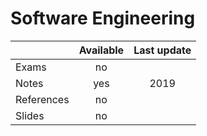 # Software Engineering

|          |Available|Last update|
|----------|:-------:|:---------:|
|Exams     |no       |           |
|Notes     |yes      |2019       |
|References|no       |           |
|Slides    |no       |           |
